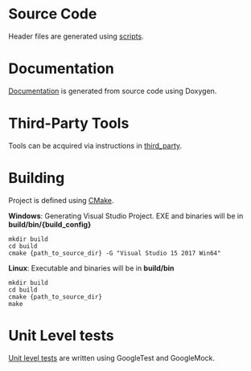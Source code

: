 # Source Code
Header files are generated using [scripts](/scripts/README.md).  

# Documentation
[Documentation](/html/index.html) is generated from source code using Doxygen.  

# Third-Party Tools
Tools can be acquired via instructions in [third_party](/third_party/README.md).

# Building
Project is defined using [CMake](https://cmake.org/).

**Windows**:
Generating Visual Studio Project.  EXE and binaries will be in **build/bin/{build_config}**
~~~~
mkdir build
cd build
cmake {path_to_source_dir} -G "Visual Studio 15 2017 Win64"
~~~~

**Linux**:
Executable and binaries will be in **build/bin**
~~~~
mkdir build
cd build
cmake {path_to_source_dir}
make
~~~~

# Unit Level tests
[Unit level tests](/tests/unit_tests/README.md) are written using GoogleTest and GoogleMock.
